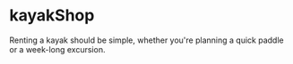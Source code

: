 # kayakShop
Renting a kayak should be simple, whether you're planning a quick paddle or a week-long excursion.
